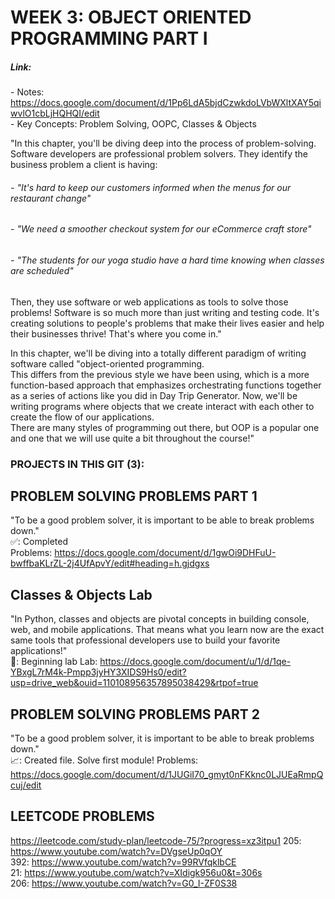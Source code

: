 # WEEK 3: OBJECT ORIENTED PROGRAMMING PART I  
##### Link:  
\- Notes: https://docs.google.com/document/d/1Pp6LdA5bjdCzwkdoLVbWXltXAY5qiwvlO1cbLjHQHQI/edit  
 \- Key Concepts: Problem Solving, OOPC, Classes & Objects

"In this chapter, you'll be diving deep into the process of problem-solving. Software developers are professional problem solvers. They identify the business problem a client is having:  
###### \- "It's hard to keep our customers informed when the menus for our restaurant change"  
###### \- "We need a smoother checkout system for our eCommerce craft store"  
###### \- "The students for our yoga studio have a hard time knowing when classes are scheduled"  
Then, they use software or web applications as tools to solve those problems! Software is so much more than just writing and testing code. It's creating solutions to people's problems that make their lives easier and help their businesses thrive! That's where you come in."

In this chapter, we'll be diving into a totally different paradigm of writing software called "object-oriented programming.   
This differs from the previous style we have been using, which is a more function-based approach that emphasizes orchestrating functions together as a series of actions like you did in Day Trip Generator. Now, we'll be writing programs where objects that we create interact with each other to create the flow of our applications.  
There are many styles of programming out there, but OOP is a popular one and one that we will use quite a bit throughout the course!"

### PROJECTS IN THIS GIT (3):
## PROBLEM SOLVING PROBLEMS PART 1  
"To be a good problem solver, it is important to be able to break problems down."  
✅: Completed      
Problems:  https://docs.google.com/document/d/1gwOi9DHFuU-bwffbaKLrZL-2j4UfApvY/edit#heading=h.gjdgxs  

## Classes & Objects Lab  
"In Python, classes and objects are pivotal concepts in building console, web, and mobile applications. That means what you learn now are the exact same tools that professional developers use to build your favorite applications!"  
🤔: Beginning lab
Lab: https://docs.google.com/document/u/1/d/1qe-YBxgL7rM4k-Pmpp3jyHY3XIDS9Hs0/edit?usp=drive_web&ouid=110108956357895038429&rtpof=true

## PROBLEM SOLVING PROBLEMS PART 2  
"To be a good problem solver, it is important to be able to break problems down."  
📈: Created file. Solve first module!
Problems: https://docs.google.com/document/d/1JUGiI70_gmyt0nFKknc0LJUEaRmpQcuj/edit  

## LEETCODE PROBLEMS  
https://leetcode.com/study-plan/leetcode-75/?progress=xz3itpu1 
205: https://www.youtube.com/watch?v=DVgseUp0qOY  
392: https://www.youtube.com/watch?v=99RVfqklbCE  
21: https://www.youtube.com/watch?v=XIdigk956u0&t=306s  
206: https://www.youtube.com/watch?v=G0_I-ZF0S38
